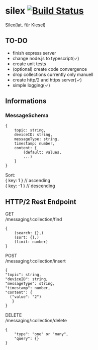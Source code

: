 # silex [![Build Status](https://travis-ci.org/Haegi/silex.svg?branch=master)](https://travis-ci.org/Haegi/silex)
Silex(lat. für Kiesel)

## TO-DO
- finish express server
- change node.js to typescript(✓)
- create unit tests   
- (optional) create code convergence
- drop collections currently only manuell
- create http/2 and https server(✓)
- simple logging(✓)

## Informations
### MessageSchema
```
{
    topic: string,
    deviceID: string,
    messageType: string,
    timestamp: number,
    content: {
        (default: values,
        ...)
    }
}
```

Sort:   
{ key: 1 } // ascending   
{ key: -1 } // descending

## HTTP/2 Rest Endpoint
GET   
/messaging/:collection/find

```
{
    (search: {},)
    (sort: {},)
    (limit: number)
}
```

POST   
/messaging/:collection/insert
```
{
"topic": string,
"deviceID": string,
"messageType": string,
"timestamp": number,
"content": {
  ("value": "2")
   } 
}
```

DELETE   
/messaging/:collection/delete
```
{
	"type": "one" or "many",
	"query": {}
}
```